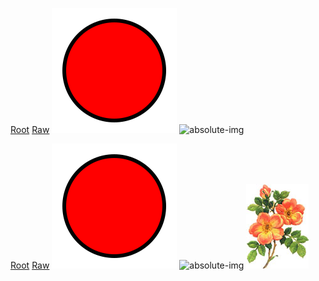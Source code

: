 [Root](./index.md)
[Raw](./one-level/raw.html)
![my-img](./images/my-img.svg)
![absolute-img](/images/my-img.svg)

<div id="with-anchor">
  <a href="./index.md">Root</a>
  <a href="./one-level/raw.html">Raw</a>
  <img src="./images/my-img.svg" alt="my-img">
  <img src="/images/my-img.svg" alt="absolute-img">
  <picture>
    <source media="(min-width:465px)" srcset="./images/picture-min-465.jpg">
    <img src="./images/picture-fallback.jpg" alt="Fallback" style="width:auto;">
  </picture>
</div>
